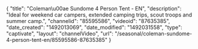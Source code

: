 {
    "title": "Coleman\u00ae Sundome 4 Person Tent - EN",
    "description": "Ideal for weekend car campers, extended camping trips, scout troops and summer camp.",
    "channelid": "85595586",
    "videoid": "87635385",
    "date_created": "1492013069",
    "date_modified": "1492031558",
    "type": "captivate",
    "layout": "channelVideo",
    "url": "\/seasonal\/coleman-sundome-4-person-tent-en\/85595586-87635385"
}
